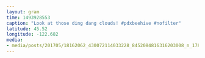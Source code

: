 ```yaml
---
layout: gram
time: 1493928553
caption: "Look at those ding dang clouds! #pdxbeehive #nofilter"
latitude: 45.52
longitude: -122.682
media:
- media/posts/201705/18162062_430072114033228_8452084816316203008_n_17880406885022276.jpg
---
```

